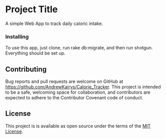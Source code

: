 # Project Title

A simple Web App to track daily caloric intake.  


### Installing

To use this app, just clone, run rake db:migrate, and then run shotgun. Everything should be set up.


## Contributing

Bug reports and pull requests are welcome on GitHub at https://github.com/AndrewKairys/Calorie_Tracker. This project is intended to be a safe, welcoming space for collaboration, and contributors are expected to adhere to the Contributor Covenant code of conduct.

## License

This project is is available as open source under the terms of the [MIT License](https://opensource.org/licenses/MIT).
